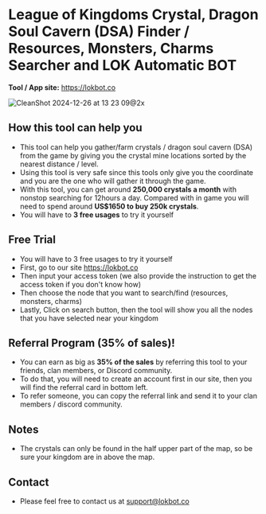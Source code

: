 # League of Kingdoms Crystal, Dragon Soul Cavern (DSA) Finder / Resources, Monsters, Charms Searcher and LOK Automatic BOT
**Tool / App site:** https://lokbot.co

![CleanShot 2024-12-26 at 13 23 09@2x](https://github.com/user-attachments/assets/56b91a4f-2cb5-4522-bdcb-646220cbc056)

## How this tool can help you
- This tool can help you gather/farm crystals / dragon soul cavern (DSA) from the game by giving you the crystal mine locations sorted by the nearest distance / level.
- Using this tool is very safe since this tools only give you the coordinate and you are the one who will gather it through the game.
- With this tool, you can get around **250,000 crystals a month** with nonstop searching for 12hours a day. Compared with in game you will need to spend around **US$1650 to buy 250k crystals**.
- You will have to **3 free usages** to try it yourself

## Free Trial
- You will have to 3 free usages to try it yourself
- First, go to our site https://lokbot.co
- Then input your access token (we also provide the instruction to get the access token if you don't know how)
- Then choose the node that you want to search/find (resources, monsters, charms)
- Lastly, Click on search button, then the tool will show you all the nodes that you have selected near your kingdom

## Referral Program (35% of sales)!
- You can earn as big as **35% of the sales** by referring this tool to your friends, clan members, or Discord community.
- To do that, you will need to create an account first in our site, then you will find the referral card in bottom left.
- To refer someone, you can copy the referral link and send it to your clan members / discord community.

## Notes
- The crystals can only be found in the half upper part of the map, so be sure your kingdom are in above the map.

## Contact
- Please feel free to contact us at support@lokbot.co
